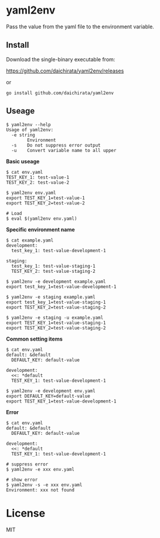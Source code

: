 # yaml2env

Pass the value from the yaml file to the environment variable.

## Install

Download the single-binary executable from:

https://github.com/daichirata/yaml2env/releases

or

``` shell
go install github.com/daichirata/yaml2env
```

## Useage

``` shell
$ yaml2env --help
Usage of yaml2env:
  -e string
    	Environment
  -s	Do not suppress error output
  -u    Convert variable name to all upper
```

**Basic useage**

``` shell
$ cat env.yaml
TEST_KEY_1: test-value-1
TEST_KEY_2: test-value-2

$ yaml2env env.yaml
export TEST_KEY_1=test-value-1
export TEST_KEY_2=test-value-2

# Load
$ eval $(yaml2env env.yaml)
```

**Specific environment name**

``` shell
$ cat example.yaml
development:
  test_key_1: test-value-development-1

staging:
  test_key_1: test-value-staging-1
  TEST_KEY_2: test-value-staging-2

$ yaml2env -e development example.yaml
export test_key_1=test-value-development-1

$ yaml2env -e staging example.yaml
export test_key_1=test-value-staging-1
export TEST_KEY_2=test-value-staging-2

$ yaml2env -e staging -u example.yaml
export TEST_KEY_1=test-value-staging-1
export TEST_KEY_2=test-value-staging-2
```

**Common setting items**

``` shell
$ cat env.yaml
default: &default
  DEFAULT_KEY: default-value

development:
  <<: *default
  TEST_KEY_1: test-value-development-1

$ yaml2env -e development env.yaml
export DEFAULT_KEY=default-value
export TEST_KEY_1=test-value-development-1
```

**Error**

``` shell
$ cat env.yaml
default: &default
  DEFAULT_KEY: default-value

development:
  <<: *default
  TEST_KEY_1: test-value-development-1

# suppress error
$ yaml2env -e xxx env.yaml

# show error
$ yaml2env -s -e xxx env.yaml
Environment: xxx not found
```

# License

MIT
